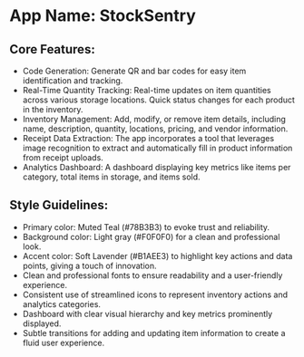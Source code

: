 # **App Name**: StockSentry

## Core Features:

- Code Generation: Generate QR and bar codes for easy item identification and tracking.
- Real-Time Quantity Tracking: Real-time updates on item quantities across various storage locations. Quick status changes for each product in the inventory.
- Inventory Management: Add, modify, or remove item details, including name, description, quantity, locations, pricing, and vendor information.
- Receipt Data Extraction: The app incorporates a tool that leverages image recognition to extract and automatically fill in product information from receipt uploads.
- Analytics Dashboard: A dashboard displaying key metrics like items per category, total items in storage, and items sold.

## Style Guidelines:

- Primary color: Muted Teal (#78B3B3) to evoke trust and reliability.
- Background color: Light gray (#F0F0F0) for a clean and professional look.
- Accent color: Soft Lavender (#B1AEE3) to highlight key actions and data points, giving a touch of innovation.
- Clean and professional fonts to ensure readability and a user-friendly experience.
- Consistent use of streamlined icons to represent inventory actions and analytics categories.
- Dashboard with clear visual hierarchy and key metrics prominently displayed.
- Subtle transitions for adding and updating item information to create a fluid user experience.
